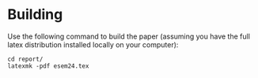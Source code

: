 # Building 

Use the following command to build the paper (assuming you have the full latex distribution installed locally on your computer):

```{.bash}
cd report/
latexmk -pdf esem24.tex
```
